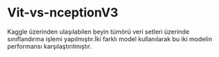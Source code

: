 # Vit-vs-nceptionV3
Kaggle üzerinden ulaşılabilen beyin tümörü veri setleri üzerinde sınıflandırma işlemi yapılmıştır.İki farklı model kullanılarak bu iki modelin performansı karşılaştırılmıştır.
